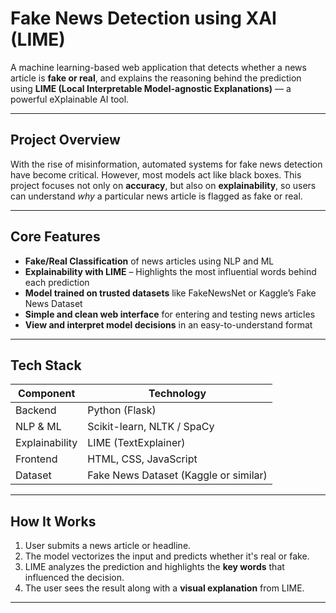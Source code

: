 #  Fake News Detection using XAI (LIME)

A machine learning-based web application that detects whether a news article is **fake or real**, and explains the reasoning behind the prediction using **LIME (Local Interpretable Model-agnostic Explanations)** — a powerful eXplainable AI tool.

---

##  Project Overview

With the rise of misinformation, automated systems for fake news detection have become critical. However, most models act like black boxes. This project focuses not only on **accuracy**, but also on **explainability**, so users can understand *why* a particular news article is flagged as fake or real.

---

##  Core Features

-  **Fake/Real Classification** of news articles using NLP and ML
-  **Explainability with LIME** – Highlights the most influential words behind each prediction
-  **Model trained on trusted datasets** like FakeNewsNet or Kaggle’s Fake News Dataset
-  **Simple and clean web interface** for entering and testing news articles
-  **View and interpret model decisions** in an easy-to-understand format

---

##  Tech Stack

| Component       | Technology                    |
|-----------------|-------------------------------|
| Backend         | Python (Flask)                |
| NLP & ML        | Scikit-learn, NLTK / SpaCy    |
| Explainability  | LIME (TextExplainer)          |
| Frontend        | HTML, CSS, JavaScript         |
| Dataset         | Fake News Dataset (Kaggle or similar) |

---

##  How It Works

1. User submits a news article or headline.
2. The model vectorizes the input and predicts whether it's real or fake.
3. LIME analyzes the prediction and highlights the **key words** that influenced the decision.
4. The user sees the result along with a **visual explanation** from LIME.

---



